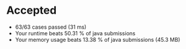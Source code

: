 # Accepted

- 63/63 cases passed (31 ms)
- Your runtime beats 50.31 % of java submissions
- Your memory usage beats 13.38 % of java submissions (45.3 MB)

